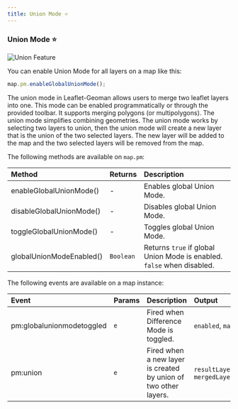 ```yaml
---
title: Union Mode ⭐
---
```


### Union Mode ⭐

![Union Feature](https://geoman-static.onrender.com/assets/union.gif)

You can enable Union Mode for all layers on a map like this:

```js
map.pm.enableGlobalUnionMode();
```

The union mode in Leaflet-Geoman allows users to merge two leaflet layers into one. This mode can be enabled programmatically or through the provided toolbar. It supports merging polygons (or multipolygons). The union mode simplifies combining geometries. The union mode works by selecting two layers to union, then the union mode will create a new layer that is the union of the two selected layers. The new layer will be added to the map and the two selected layers will be removed from the map.

The following methods are available on `map.pm`:

| Method                   | Returns   | Description                                                            |
| :----------------------- | :-------- | :--------------------------------------------------------------------- |
| enableGlobalUnionMode()  | -         | Enables global Union Mode.                                             |
| disableGlobalUnionMode() | -         | Disables global Union Mode.                                            |
| toggleGlobalUnionMode()  | -         | Toggles global Union Mode.                                             |
| globalUnionModeEnabled() | `Boolean` | Returns `true` if global Union Mode is enabled. `false` when disabled. |

The following events are available on a map instance:

| Event                     | Params | Description                               | Output                                                 |
| :------------------------ | :----- | :---------------------------------------- | :----------------------------------------------------- |
| pm:globalunionmodetoggled | `e`    | Fired when Difference Mode is toggled.         | `enabled`, `map`                                       |
| pm:union                  | `e`    | Fired when a new layer is created by union of two other layers.  | `resultLayer`, `mergedLayers`                                   |